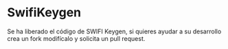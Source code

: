 # SwifiKeygen

Se ha liberado el código de SWIFI Keygen, si quieres ayudar a su desarrollo crea un fork modifícalo y solicita un pull request. 
